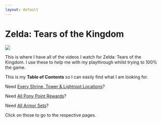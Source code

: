 ```yaml
---
layout: default
---
```

# Zelda: Tears of the Kingdom
<img src="https://www.zeldadungeon.net/wp-content/uploads/2023/05/Tears-of-the-Kingdom-Official-Art.jpg">

This is where I have all of the videos I watch for Zelda: Tears of the Kingdom. I use these to help me with my playthrough whilst trying to 100% the game.

This is my **Table of Contents** so I can easily find what I am looking for.

Need <a href="../allshrinelighttower.html">Every Shrine, Tower & Lightroot Locations</a>?

Need <a href="../allponypoints.html">All Pony Point Rewards</a>?

Need <a href="../all-armor.html">All Armor Sets</a>?

Click on those to go to the respective pages.
